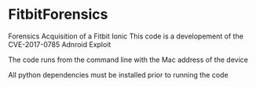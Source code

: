 # FitbitForensics
Forensics Acquisition of a Fitbit Ionic
This code is a developement of the CVE-2017-0785 Adnroid Exploit

The code runs from the command line with the Mac address of the device



All python dependencies must be installed prior to running the code
